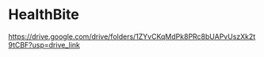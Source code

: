 # HealthBite
https://drive.google.com/drive/folders/1ZYvCKqMdPk8PRc8bUAPvUszXk2t9tCBF?usp=drive_link

